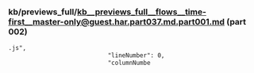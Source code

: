 ### kb/previews_full/kb__previews_full__flows__time-first__master-only@guest.har.part037.md.part001.md (part 002)

```md
.js",
                            "lineNumber": 0,
                            "columnNumbe
```

```
